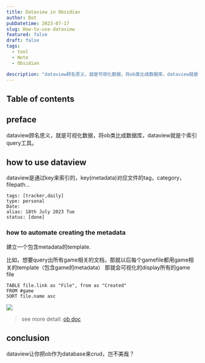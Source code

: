 ```yaml
---
title: Dataview in Obsidian
author: Dot
pubDatetime: 2023-07-17
slug: How-to-use-dataview
featured: false
draft: false
tags:
  - tool
  - Note
  - Obsidian

description: "dataview顾名思义，就是可视化数据，将ob类比成数据库，dataview就是个索引query工具。"
---
```


## Table of contents

## preface

dataview顾名思义，就是可视化数据，将ob类比成数据库，dataview就是个索引query工具。

## how to use dataview

dataview是通过key来索引的，key(metadata)对应文件的tag，category，filepath...

<!-- ![](https://i.imgur.com/MFq7L6Y.png) -->

```
tags: [tracker,daily]
type: personal
Date:
alias: 18th July 2023 Tue
status: [done]
```

### how to automate creating the metadata

建立一个包含metadata的template.

比如，想要query出所有game相关的文档，那就以后每个gamefile都用game相关的template（包含game的metadata）
那就会可视化的display所有的game file

```dataview
TABLE file.link as "File", from as "Created"
FROM #game
SORT file.name asc
```

![](https://i.imgur.com/iO9v8CJ.png)

> see more detail: [ob doc](https://blacksmithgu.github.io/obsidian-dataview/annotation/add-metadata/)

## conclusion

dataview让你把ob作为database来crud，岂不美哉？
